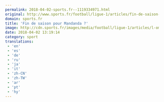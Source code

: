 ```yaml
---
permalink: 2018-04-02-sports.fr--1119334971.html
original: http://www.sports.fr/football/ligue-1/articles/fin-de-saison-pour-mandanda-2127713
domain: sports.fr
title: 'Fin de saison pour Mandanda ?'
image: http://cdn.sports.fr/images/media/football/ligue-1/articles/l-om-gagne-mais-perd-des-plumes-a-dijon/mandanda/24701162-1-fre-FR/Mandanda.jpg
date: 2018-04-02 13:19:14
category: sport
translations: 
 - 'en'
 - 'es'
 - 'de'
 - 'ru'
 - 'ja'
 - 'it'
 - 'zh-CN'
 - 'zh-TW'
 - 'ar'
 - 'pt'
 - 'hy'
---
```


